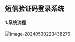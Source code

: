 ## 短信验证码登录系统

#### 1.系统流程

![image-20240530223438276](https://picpoahu.oss-cn-chengdu.aliyuncs.com/images/image-20240530223438276.png)